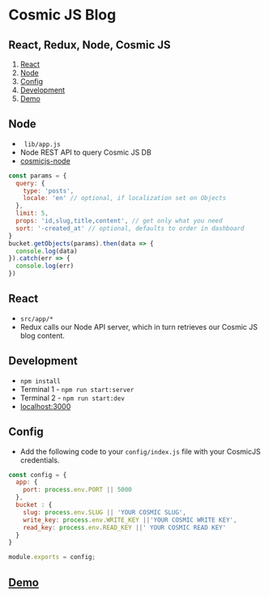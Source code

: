 # Cosmic JS Blog
## React, Redux, Node, Cosmic JS


1. [React](#react)
1. [Node](#node)
1. [Config](#config)
1. [Development](#development)
1. [Demo](#demo)



## Node
- ``` lib/app.js```
- Node REST API to query Cosmic JS DB
- [cosmicjs-node](https://github.com/cosmicjs/cosmicjs-node)
``` javascript
const params = {
  query: {
    type: 'posts',
    locale: 'en' // optional, if localization set on Objects
  },
  limit: 5,
  props: 'id,slug,title,content', // get only what you need
  sort: '-created_at' // optional, defaults to order in dashboard
}
bucket.getObjects(params).then(data => {
  console.log(data)
}).catch(err => {
  console.log(err)
})
```

## React
- ```src/app/*```
- Redux calls our Node API server, which in turn retrieves our Cosmic JS blog content.

## Development
- ```npm install```
- Terminal 1 - ```npm run start:server```
- Terminal 2 - ```npm run start:dev```
- [localhost:3000]('http://localhost:3000')

## Config
-  Add the following code to your ```config/index.js``` file with your CosmicJS credentials.
``` javascript
const config = {
  app: {
    port: process.env.PORT || 5000
  },
  bucket : {
    slug: process.env.SLUG || 'YOUR COSMIC SLUG',
    write_key: process.env.WRITE_KEY ||'YOUR COSMIC WRITE KEY',
    read_key: process.env.READ_KEY ||' YOUR COSMIC READ KEY'
  }
}

module.exports = config;
```


## [Demo](https://cosmicjs.com/apps/react-blog)
